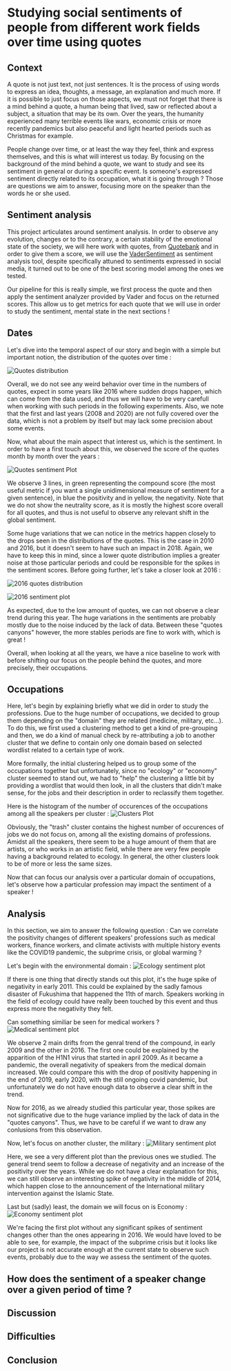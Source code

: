 # Studying social sentiments of people from different work fields over time using quotes

## Context
A quote is not just text, not just sentences. It is the process of using words to express an idea, thoughts, a message, an explanation and much more. If it is possible to just focus on those aspects, we must not forget that there is a mind behind a quote, a human being that lived, saw or reflected about a subject, a situation that may be its own.
Over the years, the humanity experienced many terrible events like wars, economic crisis or more recently pandemics but also peaceful and light hearted periods such as Christmas for example.

People change over time, or at least the way they feel, think and express themselves, and this is what will interest us today. By focusing on the background of the mind behind a quote, we want to study and see its sentiment in general or during a specific event. Is someone's expressed sentiment directly related to its occupation, what it is going through ? Those are questions we aim to answer, focusing more on the speaker than the words he or she used.

## Sentiment analysis
This project articulates around sentiment analysis. In order to observe any evolution, changes or to the contrary, a certain stability of the emotional state of the society, we will here work with quotes, from [Quotebank](https://github.com/epfl-dlab/Quotebank) and in order to give them a score, we will use the [VaderSentiment](https://github.com/cjhutto/vaderSentiment) as sentiment analysis tool, despite specifically attuned to sentiments expressed in social media, it turned out to be one of the best scoring model among the ones we tested.

Our pipeline for this is really simple, we first process the quote and then apply the sentiment analyzer provided by Vader and focus on the returned scores.
This allow us to get metrics for each quote that we will use in order to study the sentiment, mental state in the next sections !

## Dates
Let's dive into the temporal aspect of our story and begin with a simple but important notion, the distribution of the quotes over time :

![Quotes distribution](img/distriballquotes.jfif)

Overall, we do not see any weird behavior over time in the numbers of quotes, expect in some years like 2016 where sudden drops happen, which can come from the data used, and thus we will have to be very carefull when working with such periods in the following experiments.
Also, we note that the first and last years (2008 and 2020) are not fully covered over the data, which is not a problem by itself but may lack some precision about some events.

Now, what about the main aspect that interest us, which is the sentiment. In order to have a first touch about this, we observed the score of the quotes month by month over the years :

![Quotes sentiment Plot](img/allquotessentimentplot.jfif)

We observe 3 lines, in green representing the compound score (the most useful metric if you want a single unidimensional measure of sentiment for a given sentence), in blue the positivity and in yellow, the negativity. Note that we do not show the neutrality score, as it is mostly the highest score overall for all quotes, and thus is not useful to observe any relevant shift in the global sentiment.

Some huge variations that we can notice in the metrics happen closely to the drops seen in the distributions of the quotes. This is the case in 2010 and 2016, but it doesn't seem to have such an impact in 2018. Again, we have to keep this in mind, since a lower quote distribution implies a greater noise at those particular periods and could be responsible for the spikes in the sentiment scores. Before going further, let's take a closer look at 2016 :

![2016 quotes distribution](img/distribquote2016.jfif)

![2016 sentiment plot](img/plotsentiment2016.jfif)

As expected, due to the low amount of quotes, we can not observe a clear trend during this year. The huge variations in the sentiments are probably mostly due to the noise induced by the lack of data. Between these "quotes canyons" however, the more stables periods are fine to work with, which is great !

Overall, when looking at all the years, we have a nice baseline to work with before shifting our focus on the people behind the quotes, and more precisely, their occupations.

## Occupations
Here, let's begin by explaining briefly what we did in order to study the professions. Due to the huge number of occupations, we decided to group them depending on the "domain" they are related (medicine, military, etc...). To do this, we first used a clustering method to get a kind of pre-grouping and then, we do a kind of manual check by re-attributing a job to another cluster that we define to contain only one domain based on selected wordlist related to a certain type of work. 

More formally, the initial clustering helped us to group some of the occupations together but unfortunately, since no "ecology" or "economy" cluster seemed to stand out, we had to "help" the clustering a little bit by providing a wordlist that would then look, in all the clusters that didn't make sense, for the jobs and their description in order to reclassify them together.

Here is the histogram of the number of occurences of the occupations among all the speakers per cluster :
![Clusters Plot](img/plotcluster.jfif)

Obviously, the "trash" cluster contains the highest number of occurences of jobs we do not focus on, among all the existing domains of professions. Amidst all the speakers, there seem to be a huge amount of them that are artists, or who works in an artistic field, while there are very few people having a background related to ecology. In general, the other clusters look to be of more or less the same sizes.

Now that can focus our analysis over a particular domain of occupations, let's observe how a particular profession may impact the sentiment of a speaker !

## Analysis
In this section, we aim to answer the following question : Can we correlate the positivity changes of different speakers' professions such as medical workers, finance workers, and climate activists with multiple history events like the COVID19 pandemic, the subprime crisis, or global warming ?

Let's begin with the environmental domain :
![Ecology sentiment plot](img/plotecologysentiment.jfif)

If there is one thing that directly stands out this plot, it's the huge spike of negativity in early 2011. This could be explained by the sadly famous disaster of Fukushima that happened the 11th of march. Speakers working in the field of ecology could have really been touched by this event and thus express more the negativity they felt.

Can something similiar be seen for medical workers ?
![Medical sentiment plot](img/plotmedicalsentiment.jfif)

We observe 2 main drifts from the genral trend of the compound, in early 2009 and the other in 2016. The first one could be explained by the apparition of the H1N1 virus that started in april 2009. As it became a pandemic, the overall negativity of speakers from the medical domain increased. We could compare this with the drop of positivity happening in the end of 2019, early 2020, with the still ongoing covid pandemic, but unfortunately we do not have enough data to observe a clear shift in the trend.

Now for 2016, as we already studied this particular year, those spikes are not significative due to the huge variance implied by the lack of data in the "quotes canyons". Thus, we have to be careful if we want to draw any conlusions from this observation.


Now, let's focus on another cluster, the military :
![Military sentiment plot](img/plotmilitarysentiment.jfif)

Here, we see a very different plot than the previous ones we studied. The general trend seem to follow a decrease of negativity and an increase of the positivity over the years. While we do not have a clear explanation for this, we can still observe an interesting spike of negativity in the middle of 2014, which happen close to the announcement of the International military intervention against the Islamic State.

Last but (sadly) least, the domain we will focus on is Economy :
![Economy sentiment plot](img/ploteconomysentiment.jfif)

We're facing the first plot without any significant spikes of sentiment changes other than the ones appearing in 2016. We would have loved to be able to see, for example, the impact of the subprime crisis but it looks like our project is not accurate enough at the current state to observe such events, probably due to the way we assess the sentiment of the quotes.

## How does the sentiment of a speaker change over a given period of time ?

## Discussion

## Difficulties

## Conclusion
